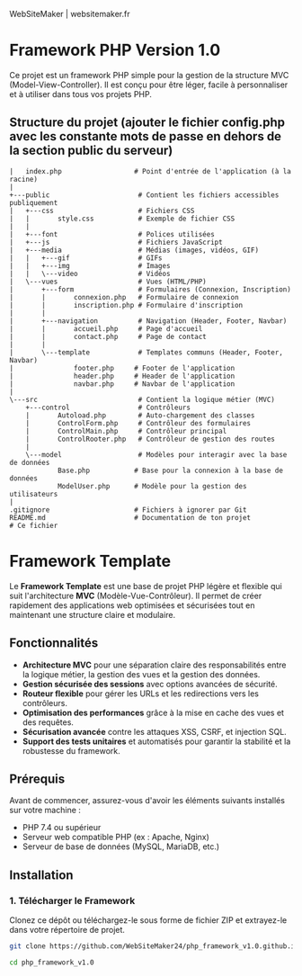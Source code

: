 WebSiteMaker | websitemaker.fr 

# Framework PHP Version 1.0

Ce projet est un framework PHP simple pour la gestion de la structure MVC (Model-View-Controller). Il est conçu pour être léger, facile à personnaliser et à utiliser dans tous vos projets PHP.

## Structure du projet (ajouter le fichier config.php avec les constante mots de passe en dehors de la section public du serveur)

```plaintext
|   index.php                  # Point d'entrée de l'application (à la racine)
|
+---public                      # Contient les fichiers accessibles publiquement
|   +---css                     # Fichiers CSS
|   |       style.css           # Exemple de fichier CSS
|   |
|   +---font                    # Polices utilisées
|   +---js                      # Fichiers JavaScript
|   +---media                   # Médias (images, vidéos, GIF)
|   |   +---gif                 # GIFs
|   |   +---img                 # Images
|   |   \---video               # Vidéos
|   \---vues                    # Vues (HTML/PHP)
|       +---form                # Formulaires (Connexion, Inscription)
|       |       connexion.php   # Formulaire de connexion
|       |       inscription.php # Formulaire d'inscription
|       |
|       +---navigation          # Navigation (Header, Footer, Navbar)
|       |       accueil.php     # Page d'accueil
|       |       contact.php     # Page de contact
|       |
|       \---template            # Templates communs (Header, Footer, Navbar)
|               footer.php     # Footer de l'application
|               header.php     # Header de l'application
|               navbar.php     # Navbar de l'application
|
\---src                         # Contient la logique métier (MVC)
    +---control                 # Contrôleurs
    |       Autoload.php        # Auto-chargement des classes
    |       ControlForm.php     # Contrôleur des formulaires
    |       ControlMain.php     # Contrôleur principal
    |       ControlRooter.php   # Contrôleur de gestion des routes
    |
    \---model                   # Modèles pour interagir avec la base de données
            Base.php           # Base pour la connexion à la base de données
            ModelUser.php      # Modèle pour la gestion des utilisateurs
|
.gitignore                     # Fichiers à ignorer par Git
README.md                      # Documentation de ton projet                 # Ce fichier
```

# Framework Template

Le **Framework Template** est une base de projet PHP légère et flexible qui suit l'architecture **MVC** (Modèle-Vue-Contrôleur). 
Il permet de créer rapidement des applications web optimisées et sécurisées tout en maintenant une structure claire et modulaire.

## Fonctionnalités

- **Architecture MVC** pour une séparation claire des responsabilités entre la logique métier, la gestion des vues et la gestion des données.
- **Gestion sécurisée des sessions** avec options avancées de sécurité.
- **Routeur flexible** pour gérer les URLs et les redirections vers les contrôleurs.
- **Optimisation des performances** grâce à la mise en cache des vues et des requêtes.
- **Sécurisation avancée** contre les attaques XSS, CSRF, et injection SQL.
- **Support des tests unitaires** et automatisés pour garantir la stabilité et la robustesse du framework.

## Prérequis

Avant de commencer, assurez-vous d'avoir les éléments suivants installés sur votre machine :
- PHP 7.4 ou supérieur
- Serveur web compatible PHP (ex : Apache, Nginx)
- Serveur de base de données (MySQL, MariaDB, etc.)

## Installation

### 1. Télécharger le Framework

Clonez ce dépôt ou téléchargez-le sous forme de fichier ZIP et extrayez-le dans votre répertoire de projet.

```bash
git clone https://github.com/WebSiteMaker24/php_framework_v1.0.github.io.git

cd php_framework_v1.0
